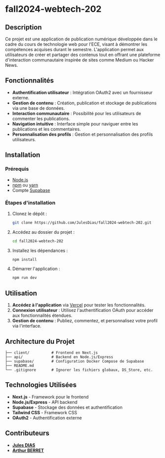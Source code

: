 # fall2024-webtech-202

## Description

Ce projet est une application de publication numérique développée dans le cadre du cours de technologie web pour l'ECE, visant à démontrer les compétences acquises durant le semestre. L'application permet aux utilisateurs de créer et partager des contenus tout en offrant une plateforme d'interaction communautaire inspirée de sites comme Medium ou Hacker News.

## Fonctionnalités

- **Authentification utilisateur** : Intégration OAuth2 avec un fournisseur externe.
- **Gestion de contenu** : Création, publication et stockage de publications via une base de données.
- **Interaction communautaire** : Possibilité pour les utilisateurs de commenter les publications.
- **Navigation intuitive** : Interface simple pour naviguer entre les publications et les commentaires.
- **Personnalisation des profils** : Gestion et personnalisation des profils utilisateurs.

## Installation

### Prérequis
- [Node.js](https://nodejs.org/)
- [npm](https://www.npmjs.com/) ou [yarn](https://yarnpkg.com/)
- Compte [Supabase](https://supabase.com/)

### Étapes d'installation

1. Clonez le dépôt :
   ```bash
   git clone https://github.com/JulesDias/fall2024-webtech-202.git

2. Accédez au dossier du projet :
   ```bash
   cd fall2024-webtech-202
3. Installez les dépendances :
   ```bash
   npm install
4. Démarrer l'application :
   ```bash
   npm run dev

## Utilisation

1. **Accédez à l'application** via [Vercel](https://fall2024-webtech-2022.vercel.app/) pour tester les fonctionnalités.
2. **Connexion utilisateur** : Utilisez l'authentification OAuth pour accéder aux fonctionnalités étendues.
3. **Gestion de contenu** : Publiez, commentez, et personnalisez votre profil via l'interface.

## Architecture du Projet

```plaintext
├── client/          # Frontend en Next.js
├── api/             # Backend en Node.js/Express
├── supabase/        # Configuration Docker Compose de Supabase
├── README.md
└── .gitignore       # Ignorer les fichiers globaux, DS_Store, etc.
```

## Technologies Utilisées

- **Next.js** - Framework pour le frontend
- **Node.js/Express** - API backend
- **Supabase** - Stockage des données et authentification
- **Tailwind CSS** - Framework CSS
- **OAuth2** - Authentification externe

## Contributeurs

- [**Jules DIAS**](https://github.com/julesdias)
- [**Arthur BERRET**](https://github.com/Atlas002)
